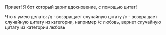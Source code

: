 Привет!
Я бот который дарит вдохновение, с помощью цитат!

Что я умею делать:
/q - возвращает случайную цитату
/c - возвращает случайную цитату из категории, например /c любовь, вернет случайную цитату из категории любовь